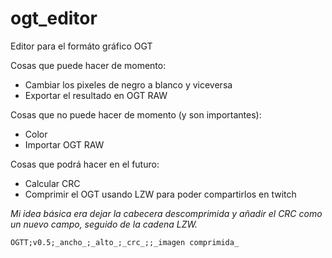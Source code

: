 # ogt_editor

Editor para el formáto gráfico OGT

Cosas que puede hacer de momento:
- Cambiar los pixeles de negro a blanco y viceversa
- Exportar el resultado en OGT RAW

Cosas que no puede hacer de momento (y son importantes):
- Color
- Importar OGT RAW

Cosas que podrá hacer en el futuro:
- Calcular CRC
- Comprimir el OGT usando LZW para poder compartirlos en twitch

_Mi idea básica era dejar la cabecera descomprimida y añadir el CRC como un nuevo campo, seguido de la cadena LZW._

`OGTT;v0.5;_ancho_;_alto_;_crc_;;_imagen comprimida_`
